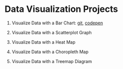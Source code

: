 # Data Visualization Projects

1. Visualize Data with a Bar Chart: [git](./barchart/), [codepen](https://codepen.io/akc52/pen/b453b02a468f5e8d4e3a625880c1eeed)

2. Visualize Data with a Scatterplot Graph
3. Visualize Data with a Heat Map
4. Visualize Data with a Choropleth Map
5. Visualize Data with a Treemap Diagram
